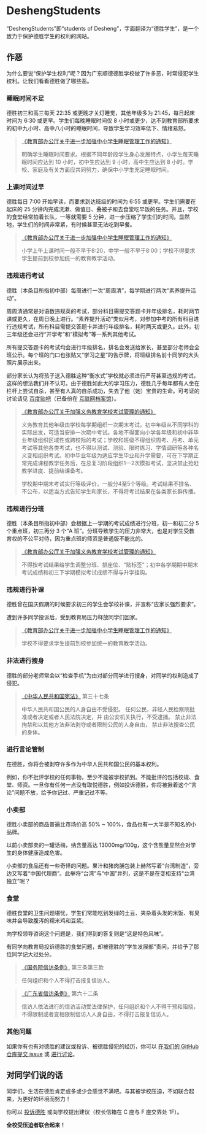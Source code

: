 # DeshengStudents

“DeshengStudents”即“students of Desheng”，字面翻译为“德胜学生”，是一个致力于保护德胜学生的权利的网站。

## 作恶

为什么要说“保护学生权利”呢？因为广东顺德德胜学校做了许多恶，时常侵犯学生权利。让我们看看德胜做了哪些恶。

### 睡眠时间不足

德胜初三和高三每天 22:35 或更晚才关灯睡觉，其他年级多为 21:45，每日起床时间为 6:30 或更早。学生们每晚睡眠时间仅 8 小时或更少，达不到教育部所要求的初中九小时、高中八小时的睡眠时间，导致学生学习效率低下、情绪易怒。

> [《教育部办公厅关于进一步加强中小学生睡眠管理工作的通知》](http://www.moe.gov.cn/srcsite/A06/s3321/202104/t20210401_523901.html) 
>
> 明确学生睡眠时间要求。根据不同年龄段学生身心发展特点，小学生每天睡眠时间应达到 10 小时，初中生应达到 9 小时，高中生应达到 8 小时。学校、家庭及有关方面应共同努力，确保中小学生充足睡眠时间。

### 上课时间过早

德胜每日 7:00 开始早读，而要求到达班级的时间为 6:55 或更早。学生们需要在起床的 25 分钟内完成洗漱、做值日、叠被子和去食堂吃早饭的任务。并且，学校的食堂经常拍着长队，一等就需要 5 分钟，进一步压缩了学生们的时间。显然地，学生们的时间非常紧，有时候甚至无法吃到早餐。

> [《教育部办公厅关于进一步加强中小学生睡眠管理工作的通知》](http://www.moe.gov.cn/srcsite/A06/s3321/202104/t20210401_523901.html) 
>
> 小学上午上课时间一般不早于8:20，中学一般不早于8:00；学校不得要求学生提前到校参加统一的教育教学活动。

### 违规进行考试

德胜（本条目所指初中部）每周进行一次“周周清”，每学期进行两次“素养提升活动”。

周周清通常是对语数违规英的考试，部分科目需提交答题卡并年级排名，耗时两节课或更久，在周日晚上进行。“素养提升活动”类似月考，对参加中考的所有科目进行违规考试，所有科目需提交答题卡并进行年级排名，耗时两天或更久。此外，初三年级还会进行“开学考”和“模拟考”等一系列其他考试。

所有提交答题卡的考试均会进行年级排名，排名会发送给家长，甚至部分老师会全班公示。每个班的门口也张贴又“学习之星”的告示牌，将班级排名前十同学的大头照片展示出来。

部分家长认为将孩子送入德胜这种“衡水式”学校就必须进行严苛甚至违规的考试，这样的想法我们并不认可。由于德胜如此大的学习压力，德胜几乎每年都有人坐在栏杆上尝试自杀，甚至有人真的自杀成功，失去了他（她）宝贵的生命。可考证的讨论请见 [百度贴吧](https://tieba.baidu.com/p/6667666749)（已备份在 [互联网档案馆](https://web.archive.org/web/20220315053732/https://tieba.baidu.com/p/6667666749)）。

> [《教育部办公厅关于加强义务教育学校考试管理的通知》](http://www.moe.gov.cn/srcsite/A06/s3321/202108/t20210830_555640.html)
>
> 义务教育其他年级由学校每学期组织一次期末考试，初中年级从不同学科的实际出发，可适当安排一次期中考试。各地不得面向小学各年级和初中非毕业年级组织区域性或跨校际的考试；学校和班级不得组织周考、月考、单元考试等其他各类考试，也不得以测试、测验、限时练习、学情调研等各种名义变相组织考试。初中毕业年级为适应学生毕业和升学需要，可在下学期正常完成课程教学任务后，在总复习阶段组织1—2次模拟考试，坚决禁止抢赶教学进度、提前结课备考。
>
> 学校期中期末考试实行等级评价，一般分4至5个等级。考试结果不排名、不公布，以适当方式告知学生和家长，不得将考试结果在各类家长群传播。

### 违规进行分班

德胜（本条目所指初中部）会根据上一学期的考试成绩进行分班，初一和初二分 5 个重点班，初三再分 3 个“A 班”。分班导致学生的压力非常大，也是对学生受教育权的不公平对待，因为重点班的师资是普通版不能比的。

> [《教育部办公厅关于加强义务教育学校考试管理的通知》](http://www.moe.gov.cn/srcsite/A06/s3321/202108/t20210830_555640.html)
>
> 不得按考试结果给学生调整分班、排座位、“贴标签”；初中各学期期中期末考试成绩和初三下学期模拟考试成绩不得与升学挂钩。

### 违规进行补课

德胜曾在国庆假期的时候要求初三的学生会学校补课，并宣称“应家长强烈要求”。

遭到许多同学投诉后，受到教育局压力释放同学们回家。

> [《教育部办公厅关于进一步加强中小学生睡眠管理工作的通知》](http://www.moe.gov.cn/srcsite/A06/s3321/202104/t20210401_523901.html) 
>
> 学校不得要求学生提前到校参加统一的教育教学活动。

### 非法进行搜身

德胜的部分老师常会以“检查手机”为由对部分同学进行搜身，对同学的权利造成了侵犯。

> [《中华人民共和国宪法》](http://www.gov.cn/guoqing/2018-03/22/content_5276318.htm) 第三十七条
>
> 中华人民共和国公民的人身自由不受侵犯。 任何公民，非经人民检察院批准或者决定或者人民法院决定，并 由公安机关执行，不受逮捕。 禁止非法拘禁和以其他方法非法剥夺或者限制公民的人身自由， 禁止非法搜查公民的身体。

### 进行言论管制

在德胜，你将会被剥夺许多作为中华人民共和国公民的基本权利。

例如，你不批评学校的任何事物，至少不能被学校抓到。不能批评的包括校规、食堂、师资。一旦你有任何一点没有取悦德胜，例如投诉德胜，你将被揪着这个“言论”问题不放，给予你记过、严重记过不等。

### 小卖部

德胜小卖部的商品普遍比市场价高 50% ~ 100%，食品也有一大半是不知名的小品牌。

以前小卖部卖的一罐话梅，纳含量高达 13000mg/100g，这个含盐量显然会对学生的身体健康造成危害。

小卖部的食品还有一些奇怪的问题。果汁和猪肉脯包装上赫然写着“台湾制造”，旁边又写着“中国代理商”。此举将“台湾”与“中国”并列，这是不是在变相支持“台湾独立”呢？

### 食堂

德胜食堂的卫生问题堪忧，学生们常能吃到发绿的土豆、夹杂着头发的米饭、有臭味并会导致腹泻的糯米鸡和豆浆。

向学校领导咨询这个问题是，我们得到的答复则是“这是特色风味”。

有同学向教育局投诉德胜的食堂问题，却被德胜的“学生发展部”责问，并给予了那位同学记大过处分。

> [《国务院信访条例》](https://www.gjxfj.gov.cn/gjxfj/xxgk/fgwj/xftl/webinfo/2016/03/1460416222479578.htm) 第三条第三款
> 
> 任何组织和个人不得打击报复信访人。

> [《广东省信访条例》](https://www.gjxfj.gov.cn/gjxfj/xxgk/fgwj/xftl/webinfo/2016/03/1460416222459016.htm) 第六十二条
>
> 信访人依法进行的信访活动受法律保护，任何组织和个人不得干预和阻挠，不得限制或者变相限制信访人人身自由，不得打击报复信访人。

### 其他问题

如果你有也有对德胜的建议或投诉、被德胜侵犯的经历，你可以 [在我们的 GitHub 仓库提交 issue](https://github.com/deshengstudents/deshengstudents.com/issues/new) 或 [进行讨论](https://github.com/deshengstudents/deshengstudents.com/discussions)。

## 对同学们说的话

同学们，生活在德胜肯定或多或少会感觉不满吧。与其被学校压迫，不如联合起来，为更好的环境而努力！

你可以 [投诉德胜](https://blog.deshengstudents.com/index.php/archives/7/) 或向学校提出建议（校长信箱在 C 座与 F 座交界处 1F）。

**全校受压迫者联合起来！**